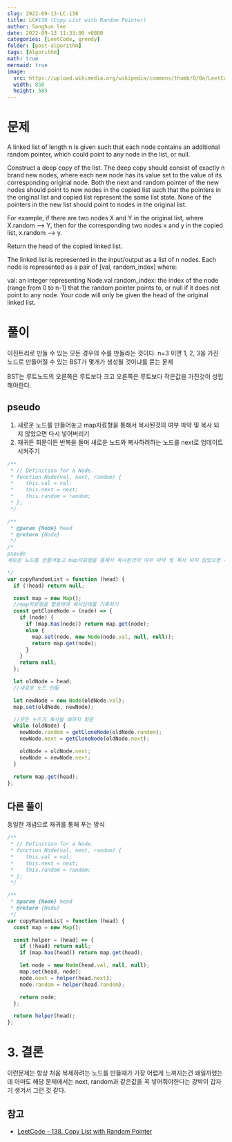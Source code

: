 ```yaml
---
slug: 2022-09-13-LC-138
title: LC#138 (Copy List with Random Pointer)
author: Sanghun lee
date: 2022-09-13 11:33:00 +0800
categories: [LeetCode, greedy]
folder: [post-algorithm]
tags: [Algorithm]
math: true
mermaid: true
image:
  src: https://upload.wikimedia.org/wikipedia/commons/thumb/0/0a/LeetCode_Logo_black_with_text.svg/640px-LeetCode_Logo_black_with_text.svg.png
  width: 850
  height: 585
---
```


# 문제

A linked list of length n is given such that each node contains an additional random pointer, which could point to any node in the list, or null.

Construct a deep copy of the list. The deep copy should consist of exactly n brand new nodes, where each new node has its value set to the value of its corresponding original node. Both the next and random pointer of the new nodes should point to new nodes in the copied list such that the pointers in the original list and copied list represent the same list state. None of the pointers in the new list should point to nodes in the original list.

For example, if there are two nodes X and Y in the original list, where X.random --> Y, then for the corresponding two nodes x and y in the copied list, x.random --> y.

Return the head of the copied linked list.

The linked list is represented in the input/output as a list of n nodes. Each node is represented as a pair of [val, random_index] where:

val: an integer representing Node.val
random_index: the index of the node (range from 0 to n-1) that the random pointer points to, or null if it does not point to any node.
Your code will only be given the head of the original linked list.

# 풀이

이진트리로 만들 수 있는 모든 경우의 수를 만들라는 것이다.
n=3 이면 1, 2, 3을 가진 노드로 만들어질 수 있는 BST가 몇개가 생성될 것이냐를 묻는 문제

BST는 루트노드의 오른쪽은 루트보다 크고 오른쪽은 루트보다 작은값을 가진것이 성립해야한다.

## pseudo

1. 새로운 노드를 만들어놓고 map자료형을 통해서 복사된것의 여부 파악 및 복사 되지 않았으면 다시 넣어버리기
2. 재귀든 회문이든 반복을 돌며 새로운 노드와 복사하려하는 노드를 next로 업데이트 시켜주기

```javascript
/**
 * // Definition for a Node.
 * function Node(val, next, random) {
 *    this.val = val;
 *    this.next = next;
 *    this.random = random;
 * };
 */

/**
 * @param {Node} head
 * @return {Node}
 */
/*
pseudo
새로운 노드를 만들어놓고 map자료형을 통해서 복사된것의 여부 파악 및 복사 되지 않았으면 다시 넣어버리기

*/
var copyRandomList = function (head) {
  if (!head) return null;

  const map = new Map();
  //map자료형을 활용하여 복사상태를 기록하기
  const getCloneNode = (node) => {
    if (node) {
      if (map.has(node)) return map.get(node);
      else {
        map.set(node, new Node(node.val, null, null));
        return map.get(node);
      }
    }
    return null;
  };

  let oldNode = head;
  //새로운 노드 만듦

  let newNode = new Node(oldNode.val);
  map.set(oldNode, newNode);

  //모든 노드가 복사될 때까지 회문
  while (oldNode) {
    newNode.random = getCloneNode(oldNode.random);
    newNode.next = getCloneNode(oldNode.next);

    oldNode = oldNode.next;
    newNode = newNode.next;
  }

  return map.get(head);
};
```

## 다른 풀이

동일한 개념으로 재귀를 통해 푸는 방식

```javascript
/**
 * // Definition for a Node.
 * function Node(val, next, random) {
 *    this.val = val;
 *    this.next = next;
 *    this.random = random;
 * };
 */

/**
 * @param {Node} head
 * @return {Node}
 */
var copyRandomList = function (head) {
  const map = new Map();

  const helper = (head) => {
    if (!head) return null;
    if (map.has(head)) return map.get(head);

    let node = new Node(head.val, null, null);
    map.set(head, node);
    node.next = helper(head.next);
    node.random = helper(head.random);

    return node;
  };

  return helper(head);
};
```

# 3. 결론

이런문제는 항상 처음 복제하려는 노드를 만들때가 가장 어렵게 느껴지는건 왜일까했는데 아마도 해당 문제에서는 next, random과 같은값을 꼭 넣어줘야한다는 강박이 갑자기 생겨서 그런 것 같다.

## 참고

- [LeetCode - 138. Copy List with Random Pointer](https://leetcode.com/submissions/detail/799592892/)
